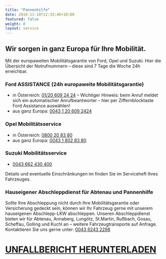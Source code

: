 ```yaml
---
title: "Pannenhilfe"
date: 2018-11-18T12:33:46+10:00
featured: false
weight: 8
layout: service
---
```


## Wir sorgen in ganz Europa für Ihre Mobilität.

Mit der europaweiten Mobilitätsgarantie von Ford, Opel und Suzuki. Hier die Übersicht der Notrufnummern – diese sind 7 Tage die Woche 24h erreichbar.

### Ford ASSISTANCE (24h europaweite Mobilitätsgarantie)

* in Österreich: <a href="tel:01206092424">01/20 609 24 24</a> – Wichtiger Hinweis: beim Anruf meldet sich ein automatischer Anrufbeantworter – hier per Ziffernblocktaste Ford Assistance auswählen!
* aus ganz Europa: <a href="tel:00431206092424">0043 1 20 609 2424</a>

### Opel Mobilitätsservice

* in Österreich: <a href="tel:0800208380">0800 20 83 80</a>
* aus ganz Europa: <a href="tel:004318028380">0043 1 802 83 80</a>

### Suzuki Mobilitätsservice
* <a href="tel:0043662430400">0043 662 430 400</a>

Details und eventuelle Einschränkungen im finden Sie im Serviceheft Ihres Fahrzeuges.

### Hauseigener Abschleppdienst für Abtenau und Pannenhilfe

Sollte Ihre Abschleppung nicht durch Ihre Mobilitätsgarantie oder Versicherung gedeckt sein, können wir Ihr Fahrzeug gerne mit unserem hauseigenen Abschlepp-LKW abschleppen. Unseren Abschleppdienst bieten wir für Abtenau, Annaberg, Lungötz, St.Martin, Rußbach, Gosau, Scheffau, Golling und Kuchl an – weitere Fahrzeugtransporte auf Anfrage. Kontaktieren Sie uns gerne unter: <a href="tel:004362432298">0043 6243 2298</a>

# <a href="{{'assets/documents/Unfallbericht.pdf' | relative_url}}">UNFALLBERICHT HERUNTERLADEN</a>